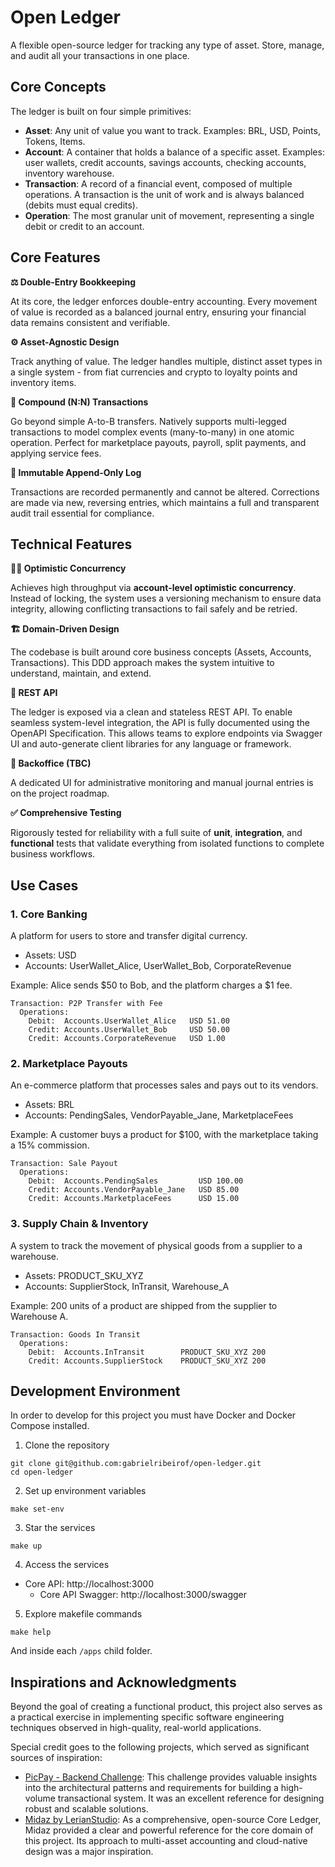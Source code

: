 # Open Ledger

A flexible open-source ledger for tracking any type of asset. Store, manage, and audit all your transactions in one place.

## Core Concepts

The ledger is built on four simple primitives:

- **Asset**: Any unit of value you want to track. Examples: BRL, USD, Points, Tokens, Items.
- **Account**: A container that holds a balance of a specific asset. Examples: user wallets, credit accounts, savings accounts, checking accounts, inventory warehouse.
- **Transaction**: A record of a financial event, composed of multiple operations. A transaction is the unit of work and is always balanced (debits must equal credits).
- **Operation**: The most granular unit of movement, representing a single debit or credit to an account.

## Core Features

**⚖️ Double-Entry Bookkeeping**

At its core, the ledger enforces double-entry accounting. Every movement of value is recorded as a balanced journal entry, ensuring your financial data remains consistent and verifiable.

**⚙️ Asset-Agnostic Design**

Track anything of value. The ledger handles multiple, distinct asset types in a single system - from fiat currencies and crypto to loyalty points and inventory items.

**🔀 Compound (N:N) Transactions**

Go beyond simple A-to-B transfers. Natively supports multi-legged transactions to model complex events (many-to-many) in one atomic operation. Perfect for marketplace payouts, payroll, split payments, and applying service fees.

**📜 Immutable Append-Only Log**

Transactions are recorded permanently and cannot be altered. Corrections are made via new, reversing entries, which maintains a full and transparent audit trail essential for compliance.

## Technical Features

**🕵️‍♂️ Optimistic Concurrency**

Achieves high throughput via **account-level optimistic concurrency**. Instead of locking, the system uses a versioning mechanism to ensure data integrity, allowing conflicting transactions to fail safely and be retried.

**🏗️ Domain-Driven Design**

The codebase is built around core business concepts (Assets, Accounts, Transactions). This DDD approach makes the system intuitive to understand, maintain, and extend.

**🔌 REST API**

The ledger is exposed via a clean and stateless REST API. To enable seamless system-level integration, the API is fully documented using the OpenAPI Specification. This allows teams to explore endpoints via Swagger UI and auto-generate client libraries for any language or framework.

**🚧 Backoffice (TBC)**

A dedicated UI for administrative monitoring and manual journal entries is on the project roadmap.

**✅ Comprehensive Testing**

Rigorously tested for reliability with a full suite of **unit**, **integration**, and **functional** tests that validate everything from isolated functions to complete business workflows.

## Use Cases

### 1. Core Banking

A platform for users to store and transfer digital currency.

- Assets: USD
- Accounts: UserWallet_Alice, UserWallet_Bob, CorporateRevenue

Example: Alice sends $50 to Bob, and the platform charges a $1 fee.

```
Transaction: P2P Transfer with Fee
  Operations:
    Debit:  Accounts.UserWallet_Alice   USD 51.00
    Credit: Accounts.UserWallet_Bob     USD 50.00
    Credit: Accounts.CorporateRevenue   USD 1.00
```

### 2. Marketplace Payouts

An e-commerce platform that processes sales and pays out to its vendors.

- Assets: BRL
- Accounts: PendingSales, VendorPayable_Jane, MarketplaceFees

Example: A customer buys a product for $100, with the marketplace taking a 15% commission.

```
Transaction: Sale Payout
  Operations:
    Debit:  Accounts.PendingSales         USD 100.00
    Credit: Accounts.VendorPayable_Jane   USD 85.00
    Credit: Accounts.MarketplaceFees      USD 15.00
```

### 3. Supply Chain & Inventory

A system to track the movement of physical goods from a supplier to a warehouse.

- Assets: PRODUCT_SKU_XYZ
- Accounts: SupplierStock, InTransit, Warehouse_A

Example: 200 units of a product are shipped from the supplier to Warehouse A.

```
Transaction: Goods In Transit
  Operations:
    Debit:  Accounts.InTransit        PRODUCT_SKU_XYZ 200
    Credit: Accounts.SupplierStock    PRODUCT_SKU_XYZ 200
```

## Development Environment

In order to develop for this project you must have Docker and Docker Compose installed.

1. Clone the repository

```
git clone git@github.com:gabrielribeirof/open-ledger.git
cd open-ledger
```

2. Set up environment variables

```
make set-env
```

3. Star the services

```
make up
```

4. Access the services

- Core API: http://localhost:3000
  - Core API Swagger: http://localhost:3000/swagger

5. Explore makefile commands

```
make help
```

And inside each `/apps` child folder.

## Inspirations and Acknowledgments

Beyond the goal of creating a functional product, this project also serves as a practical exercise in implementing specific software engineering techniques observed in high-quality, real-world applications.

Special credit goes to the following projects, which served as significant sources of inspiration:

- [PicPay - Backend Challenge](https://github.com/PicPay/picpay-desafio-backend): This challenge provides valuable insights into the architectural patterns and requirements for building a high-volume transactional system. It was an excellent reference for designing robust and scalable solutions.
- [Midaz by LerianStudio](https://github.com/LerianStudio/midaz): As a comprehensive, open-source Core Ledger, Midaz provided a clear and powerful reference for the core domain of this project. Its approach to multi-asset accounting and cloud-native design was a major inspiration.
